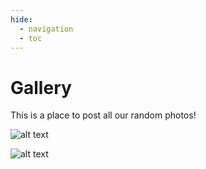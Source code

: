 ```yaml
---
hide:
  - navigation
  - toc
---
```


# Gallery

This is a place to post all our random photos!

![alt text](gallery/image.png)

![alt text](gallery/image-1.png)
